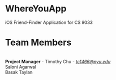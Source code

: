 WhereYouApp
===========

iOS Friend-Finder Application for CS 9033

Team Members
===========
<br><b>Project Manager</b> - Timothy Chu - <i>tc1466@nyu.edu</i>
<br>Saloni Agarwal
<br>Basak Taylan
